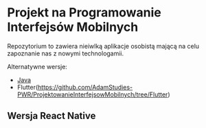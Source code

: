 # Projekt na Programowanie Interfejsów Mobilnych
Repozytorium to zawiera nieiwlką aplikacje osobistą mającą na celu zapoznanie nas z nowymi technologamii.

Alternatywne wersje:
* [Java](https://github.com/AdamStudies-PWR/ProjektowanieInterfejsowMobilnych/tree/Java)
* Flutter(https://github.com/AdamStudies-PWR/ProjektowanieInterfejsowMobilnych/tree/Flutter)
## Wersja React Native
